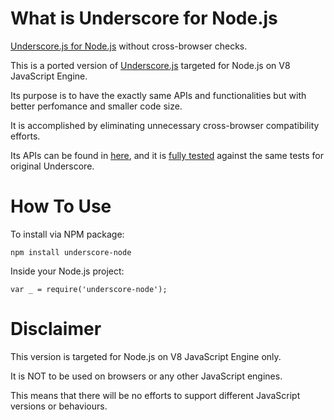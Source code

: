 What is Underscore for Node.js
==============================

[Underscore.js for Node.js][1] without cross-browser checks.

This is a ported version of [Underscore.js][2] targeted for Node.js on V8 JavaScript Engine.

Its purpose is to have the exactly same APIs and functionalities but with better perfomance and smaller code size.

It is accomplished by eliminating unnecessary cross-browser compatibility efforts.

Its APIs can be found in [here][3], and it is [fully tested][4] against the same tests for original Underscore.


How To Use
==========

To install via NPM package:

`npm install underscore-node`


Inside your Node.js project:

`var _ = require('underscore-node');`


Disclaimer
==========

This version is targeted for Node.js on V8 JavaScript Engine only.

It is NOT to be used on browsers or any other JavaScript engines.

This means that there will be no efforts to support different JavaScript versions or behaviours.



[1]: https://github.com/joonho1101/underscore-node "Underscore for Node.js"
[2]: https://github.com/jashkenas/underscore "Underscore"
[3]: http://underscorejs.org/ "Underscore API"
[4]: https://travis-ci.org/joonho1101/underscore-node "Travis CI"
